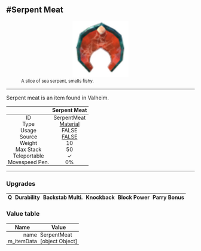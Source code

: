 <meta property="og:title" content="Serpent Meat - MoreValheim" /><meta property="og:type" content="website" /><meta property="og:image" content="/assets/serpent_meat.png" /><meta property="og:description" content="Serpent Meat is an item found in Valheim." /><meta name="theme-color" content="#546D78"><meta name="twitter:card" content="summary_large_image">
#Serpent Meat
-------------
<style>img {width:20px;}.tb {width:150px;display: block;margin-left: auto;margin-right: auto;}</style>

<style>.md-typeset table:not([class]) th:not([align]) {min-width:unset!important;}</style>
<style>td{padding:0em 0.3em!important;text-align:center!important;border-left:.05rem solid var(--md-default-fg-color--lightest)}</style>

<style>th{padding:0.1em 0.3em!important;text-align:center!important;font-weight:bold}</style>

<style>pre{text-align:right!important}</style>
<style>table tr td:first-child {border-left: 0;};</style>

<figure><img src="/assets/serpent_meat.png" class="tb" /><figcaption><small>A slice of sea serpent, smells fishy.</small></figcaption></figure>

-------------

Serpent meat is an item found in Valheim.

|        | Serpent Meat              |
| ----------- | ------------------------------------ |
| ID |SerpentMeat
| Type | [Material](../../types/material)
| Usage | FALSE<br>
| Source | [FALSE](../../items/false)
| Weight | 10 |
| Max Stack | 50 |
| Teleportable | ✓
| Movespeed Pen. | 0%


-------------

### Upgrades
| Q | Durability | Backstab Multi. | Knockback | Block Power | Parry Bonus
| - | - | - | - | - | - 


### Value table
| Name | Value
| - | - |
| <div style="text-align:right">name</div> | <div style="text-align:left">SerpentMeat</div> | 
| <div style="text-align:right">m_itemData</div> | <div style="text-align:left">[object Object]</div> | 